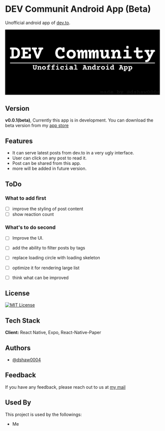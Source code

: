 # DEV Communit Android App (Beta)

Unofficial android app of [dev.to](https://dev.to).

![repo banner](./assets/images/banner.png)

## Version

**v0.0.1(beta)**,
Currently this app is in development.
You can download the beta version from my [app store](https://appbucket.vercel.app)

## Features

- It can serve latest posts from dev.to in a very ugly interface. 
- User can click on any post to read it.
- Post can be shared from this app.
- more will be added in future version.

## ToDo

### What to add first 

- [ ] improve the styling of post content
- [ ] show reaction count

### What's to do second 

- [ ] Improve the UI.
- [ ] add the ability to filter posts by tags
- [ ] replace loading circle with loading skeleton
- [ ] optimize it for rendering large list
- [ ] think what can be improved


## License

[![MIT License](https://img.shields.io/badge/License-MIT-green.svg)](https://choosealicense.com/licenses/mit/)


## Tech Stack

**Client:** React Native, Expo, React-Native-Paper





## Authors

- [@dshaw0004](https://www.github.com/dshaw0004)


## Feedback

If you have any feedback, please reach out to us at [my mail](mailto:dipankarshaw692@gmail.com)

## Used By

This project is used by the followings:

- Me

